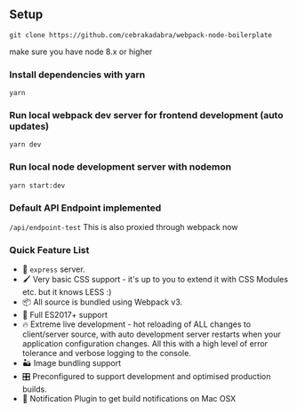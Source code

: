## Setup
`git clone https://github.com/cebrakadabra/webpack-node-boilerplate`

make sure you have node 8.x or higher

### Install dependencies with yarn
`yarn`

### Run local webpack dev server for frontend development (auto updates)
`yarn dev`

### Run local node development server with nodemon
`yarn start:dev`

### Default API Endpoint implemented
`/api/endpoint-test`
This is also proxied through webpack now


### Quick Feature List

  - 🚄 `express` server.
  - 🖌 Very basic CSS support - it's up to you to extend it with CSS Modules etc. but it knows LESS :)
  - 📦 All source is bundled using Webpack v3.
  - 🚀 Full ES2017+ support
  - 🔥 Extreme live development - hot reloading of ALL changes to client/server source, with auto development server restarts when your application configuration changes.  All this with a high level of error tolerance and verbose logging to the console.
  - 🏜 Image bundling support
  - 🎛 Preconfigured to support development and optimised production builds.
  - 🔔 Notification Plugin to get build notifications on Mac OSX
